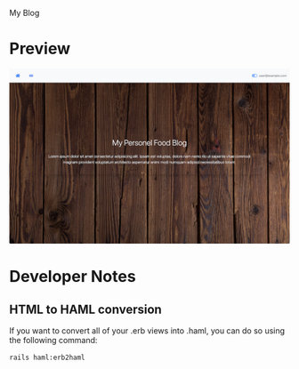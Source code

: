 My Blog

# Preview
![screenshot](screenshot.png)

# Developer Notes

## HTML to HAML conversion
If you want to convert all of your .erb views into .haml, you can do so using the following command:
```
rails haml:erb2haml
```
